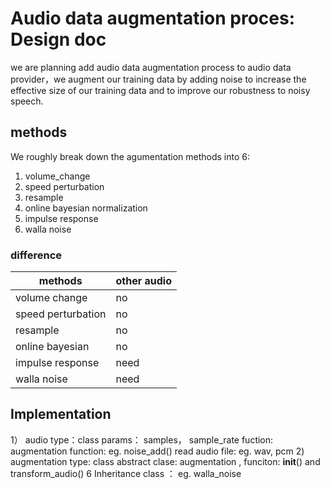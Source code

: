 # Audio data augmentation proces: Design doc

we are planning add audio data augmentation process to audio data provider，we augment our training data by adding noise to increase the effective size of our training data and to improve our robustness to noisy speech.

## methods
We roughly break down the agumentation methods into 6:
1. volume_change
2. speed perturbation
3. resample
4. online bayesian normalization
5. impulse response
6. walla noise

### difference
| methods | other audio |
| ------- | ----------- |
| volume change |  no   |
| speed perturbation | no |
| resample | no         |
| online bayesian | no  |
| impulse response | need |
| walla noise | need     |

## Implementation
1） audio 
   type：class
   params： samples， sample_rate
   fuction:
       augmentation function: eg. noise_add()
       read audio file: eg. wav, pcm
2) augmentation
   type: class
   abstract clase: augmentation , funciton: __init__() and transform_audio()
   6 Inheritance class ： eg. walla_noise




